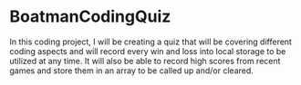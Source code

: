 # BoatmanCodingQuiz

In this coding project, I will be creating a quiz that will be covering different coding aspects and will record every win and loss into local storage to be utilized at any time. It will also be able to record high scores from recent games and store them in an array to be called up and/or cleared.